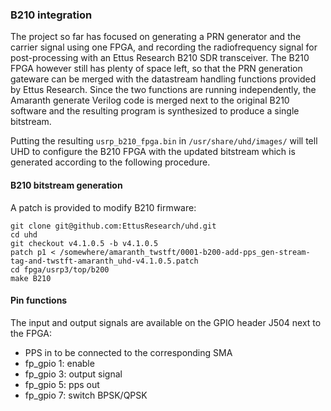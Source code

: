 ### B210 integration

The project so far has focused on generating a PRN generator and the
carrier signal using one FPGA, and recording the radiofrequency signal
for post-processing with an Ettus Research B210 SDR transceiver. The B210
FPGA however still has plenty of space left, so that the PRN generation 
gateware can be merged with the datastream handling functions provided by
Ettus Research. Since the two functions are running independently, the
Amaranth generate Verilog code is merged next to the original B210 software
and the resulting program is synthesized to produce a single bitstream.

Putting the resulting ``usrp_b210_fpga.bin`` in ``/usr/share/uhd/images/``
will tell UHD to configure the B210 FPGA with the updated bitstream which
is generated according to the following procedure.

#### B210 bitstream generation

A patch is provided to modify B210 firmware:

```
git clone git@github.com:EttusResearch/uhd.git
cd uhd
git checkout v4.1.0.5 -b v4.1.0.5
patch p1 < /somewhere/amaranth_twstft/0001-b200-add-pps_gen-stream-tag-and-twstft-amaranth_uhd-v4.1.0.5.patch
cd fpga/usrp3/top/b200
make B210
```

#### Pin functions

The input and output signals are available on the GPIO header J504 next
to the FPGA:

- PPS in to be connected to the corresponding SMA
- fp_gpio 1: enable
- fp_gpio 3: output signal
- fp_gpio 5: pps out
- fp_gpio 7: switch BPSK/QPSK
